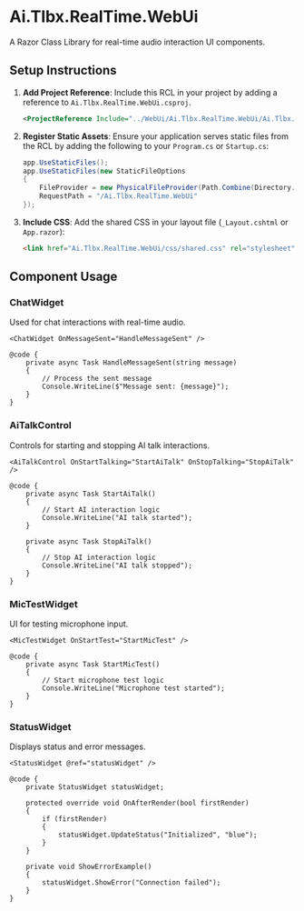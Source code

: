 # Ai.Tlbx.RealTime.WebUi

A Razor Class Library for real-time audio interaction UI components.

## Setup Instructions

1. **Add Project Reference**: Include this RCL in your project by adding a reference to `Ai.Tlbx.RealTime.WebUi.csproj`.
   ```xml
   <ProjectReference Include="../WebUi/Ai.Tlbx.RealTime.WebUi/Ai.Tlbx.RealTime.WebUi.csproj" />
   ```
2. **Register Static Assets**: Ensure your application serves static files from the RCL by adding the following to your `Program.cs` or `Startup.cs`:
   ```csharp
   app.UseStaticFiles();
   app.UseStaticFiles(new StaticFileOptions
   {
       FileProvider = new PhysicalFileProvider(Path.Combine(Directory.GetCurrentDirectory(), "wwwroot")),
       RequestPath = "/Ai.Tlbx.RealTime.WebUi"
   });
   ```
3. **Include CSS**: Add the shared CSS in your layout file (`_Layout.cshtml` or `App.razor`):
   ```html
   <link href="Ai.Tlbx.RealTime.WebUi/css/shared.css" rel="stylesheet" />
   ```

## Component Usage

### ChatWidget
Used for chat interactions with real-time audio.
```razor
<ChatWidget OnMessageSent="HandleMessageSent" />

@code {
    private async Task HandleMessageSent(string message)
    {
        // Process the sent message
        Console.WriteLine($"Message sent: {message}");
    }
}
```

### AiTalkControl
Controls for starting and stopping AI talk interactions.
```razor
<AiTalkControl OnStartTalking="StartAiTalk" OnStopTalking="StopAiTalk" />

@code {
    private async Task StartAiTalk()
    {
        // Start AI interaction logic
        Console.WriteLine("AI talk started");
    }

    private async Task StopAiTalk()
    {
        // Stop AI interaction logic
        Console.WriteLine("AI talk stopped");
    }
}
```

### MicTestWidget
UI for testing microphone input.
```razor
<MicTestWidget OnStartTest="StartMicTest" />

@code {
    private async Task StartMicTest()
    {
        // Start microphone test logic
        Console.WriteLine("Microphone test started");
    }
}
```

### StatusWidget
Displays status and error messages.
```razor
<StatusWidget @ref="statusWidget" />

@code {
    private StatusWidget statusWidget;

    protected override void OnAfterRender(bool firstRender)
    {
        if (firstRender)
        {
            statusWidget.UpdateStatus("Initialized", "blue");
        }
    }

    private void ShowErrorExample()
    {
        statusWidget.ShowError("Connection failed");
    }
}
``` 